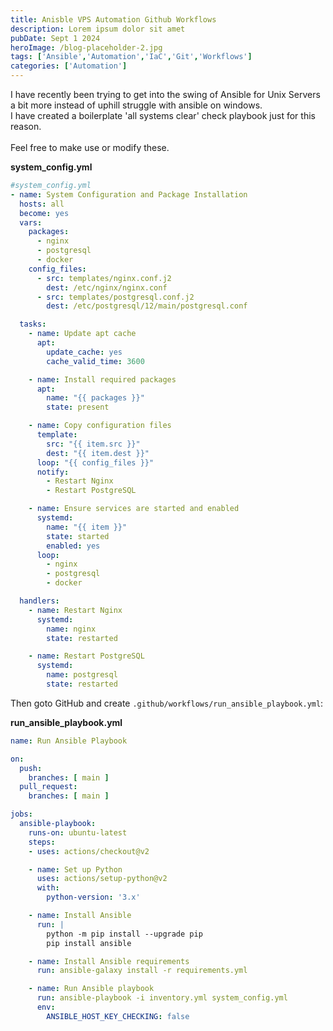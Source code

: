```yaml
---
title: Anisble VPS Automation Github Workflows
description: Lorem ipsum dolor sit amet
pubDate: Sept 1 2024
heroImage: /blog-placeholder-2.jpg
tags: ['Ansible','Automation','IaC','Git','Workflows']
categories: ['Automation']
---
```


I have recently been trying to get into the swing of Ansible for Unix Servers a bit more instead of uphill struggle with ansible on windows.  
I have created a boilerplate 'all systems clear' check playbook just for this reason.<br>
<br>Feel free to make use or modify these.

**system_config.yml**
```yml
#system_config.yml
- name: System Configuration and Package Installation
  hosts: all
  become: yes
  vars:
    packages:
      - nginx
      - postgresql
      - docker
    config_files:
      - src: templates/nginx.conf.j2
        dest: /etc/nginx/nginx.conf
      - src: templates/postgresql.conf.j2
        dest: /etc/postgresql/12/main/postgresql.conf

  tasks:
    - name: Update apt cache
      apt:
        update_cache: yes
        cache_valid_time: 3600

    - name: Install required packages
      apt:
        name: "{{ packages }}"
        state: present

    - name: Copy configuration files
      template:
        src: "{{ item.src }}"
        dest: "{{ item.dest }}"
      loop: "{{ config_files }}"
      notify:
        - Restart Nginx
        - Restart PostgreSQL

    - name: Ensure services are started and enabled
      systemd:
        name: "{{ item }}"
        state: started
        enabled: yes
      loop:
        - nginx
        - postgresql
        - docker

  handlers:
    - name: Restart Nginx
      systemd:
        name: nginx
        state: restarted

    - name: Restart PostgreSQL
      systemd:
        name: postgresql
        state: restarted
```

Then goto GitHub and create `.github/workflows/run_ansible_playbook.yml`:

**run_ansible_playbook.yml**
```yml
name: Run Ansible Playbook

on:
  push:
    branches: [ main ]
  pull_request:
    branches: [ main ]

jobs:
  ansible-playbook:
    runs-on: ubuntu-latest
    steps:
    - uses: actions/checkout@v2

    - name: Set up Python
      uses: actions/setup-python@v2
      with:
        python-version: '3.x'

    - name: Install Ansible
      run: |
        python -m pip install --upgrade pip
        pip install ansible

    - name: Install Ansible requirements
      run: ansible-galaxy install -r requirements.yml

    - name: Run Ansible playbook
      run: ansible-playbook -i inventory.yml system_config.yml
      env:
        ANSIBLE_HOST_KEY_CHECKING: false
```